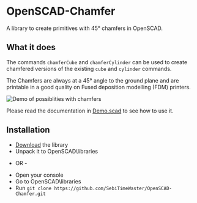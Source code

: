 # OpenSCAD-Chamfer
A library to create primitives with 45° chamfers in OpenSCAD.

## What it does
The commands `chamferCube` and `chamferCylinder` can be used to create chamfered versions of the existing `cube` and `cylinder` commands.

The Chamfers are always at a 45° angle to the ground plane and are printable in a good quality on Fused deposition modelling (FDM) printers.

![Demo of possiblities with chamfers](https://github.com/SebiTimeWaster/OpenSCAD-Chamfer/blob/master/Chamfer.png)

Please read the documentation in [Demo.scad](https://github.com/SebiTimeWaster/OpenSCAD-Chamfer/blob/master/Demo/Demo.scad) to see how to use it.

## Installation
* [Download](https://github.com/SebiTimeWaster/OpenSCAD-Chamfer/releases) the library
* Unpack it to OpenSCAD\libraries

- OR -

* Open your console
* Go to OpenSCAD\libraries
* Run ```git clone https://github.com/SebiTimeWaster/OpenSCAD-Chamfer.git```
